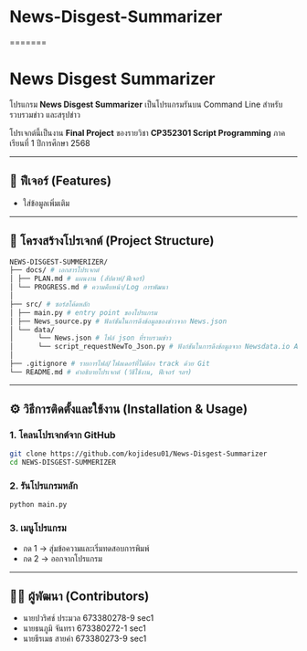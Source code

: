 
# News-Disgest-Summarizer
=======
# News Disgest Summarizer

โปรแกรม **News Disgest Summarizer** เป็นโปรแกรมรันบน Command Line สำหรับรวบรวมข่าว และสรุปข่าว

โปรเจกต์นี้เป็นงาน **Final Project** ของรายวิชา **CP352301 Script Programming** ภาคเรียนที่ 1 ปีการศึกษา 2568  

---

## 📌 ฟีเจอร์ (Features)
- ใส่ข้อมูลเพิ่มเติม

---

## 📂 โครงสร้างโปรเจกต์ (Project Structure)

```bash
NEWS-DISGEST-SUMMERIZER/
├── docs/ # เอกสารโปรเจกต์
│ ├── PLAN.md # แผนงาน (สัปดาห์/ฟีเจอร์)
│ └── PROGRESS.md # ความคืบหน้า/Log การพัฒนา
│
├── src/ # ซอร์สโค้ดหลัก
│ ├── main.py # entry point ของโปรแกรม
│ ├── News_source.py # ฟังก์ชันในการดึงข้อมูลของข่าวจาก News.json
│ └── data/
│      └── News.json # ไฟล์ json ที่ราบรวมข่าว
│      └── script_requestNewTo_Json.py # ฟังก์ชันในการดึงข้อมูลจาก Newsdata.io API
│
├── .gitignore # รายการไฟล์/โฟลเดอร์ที่ไม่ต้อง track ด้วย Git
└── README.md # คำอธิบายโปรเจกต์ (วิธีใช้งาน, ฟีเจอร์ ฯลฯ)
```

---

## ⚙️ วิธีการติดตั้งและใช้งาน (Installation & Usage)

### 1. โคลนโปรเจกต์จาก GitHub
```bash
git clone https://github.com/kojidesu01/News-Disgest-Summarizer
cd NEWS-DISGEST-SUMMERIZER
```
### 2. รันโปรแกรมหลัก
```bash
python main.py
```

### 3. เมนูโปรแกรม
 * กด 1 → สุ่มข้อความและเริ่มทดสอบการพิมพ์
 * กด 2 → ออกจากโปรแกรม

---

## 👨‍💻 ผู้พัฒนา (Contributors)

- นายปวริศช์ ประมวล 673380278-9 sec1  
- นายธนภูมิ จันทรา 673380272-1 sec1  
- นายธีรเมธ สายคำ 673380273-9 sec1  


